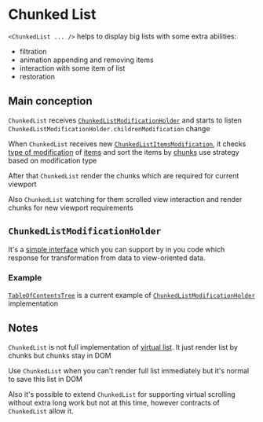 # Chunked List

`<ChunkedList ... />` helps to display big lists with some extra abilities:

* filtration 
* animation appending and removing items
* interaction with some item of list 
* restoration

## Main conception

`ChunkedList` receives [`ChunkedListModificationHolder`](./types/chunked-list-modification-holder.ts)
and starts to listen `ChunkedListModificationHolder.childrenModification` change

When `ChunkedList` receives new [`ChunkedListItemsModification`](./types/chunked-list-items-modification.ts), 
it checks [type of modification](./types/chunked-list-items-modification-type.ts) of [items](./types/chunked-list-item.ts)
and sort the items by [chunks](./chunks/chunked-render-list-items-chunk-model.ts)
use strategy based on modification type

After that `ChunkedList` render the chunks which are required for current viewport

Also `ChunkedList` watching for them scrolled view interaction and render chunks for new viewport requirements 
 
## `ChunkedListModificationHolder`

It's a [simple interface](./types/chunked-list-modification-holder.ts) which you can support by in you code which response for transformation from data to view-oriented data.

### Example
[`TableOfContentsTree`](../../higher-order-components/table-of-contents-panel/view-model/tree/table-of-contents-tree.ts)
is a current example of [`ChunkedListModificationHolder`](./types/chunked-list-modification-holder.ts) implementation

## Notes

`ChunkedList` is not full implementation of [virtual list](https://reactjs.org/docs/optimizing-performance.html#virtualize-long-lists).
It just render list by chunks but chunks stay in DOM

Use `ChunkedList` when you can't render full list immediately but it's normal to save this list in DOM

Also it's possible to extend `ChunkedList` for supporting virtual scrolling without extra long work
but not at this time, however contracts of `ChunkedList` allow it.
